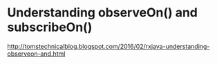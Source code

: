 # Understanding observeOn() and subscribeOn()

http://tomstechnicalblog.blogspot.com/2016/02/rxjava-understanding-observeon-and.html
